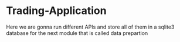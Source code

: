 # Trading-Application

Here we are gonna run different APIs and store all of them in a sqlite3 database for the next module that is called data prepartion
